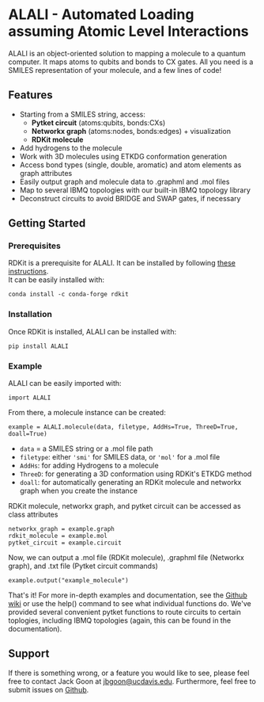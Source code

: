# ALALI - Automated Loading assuming Atomic Level Interactions

ALALI is an object-oriented solution to mapping a molecule to a quantum computer. It maps atoms to qubits and bonds to CX gates. All you need is a SMILES representation of your molecule, and a few lines of code!

## Features
* Starting from a SMILES string, access:
	* **Pytket circuit** (atoms:qubits, bonds:CXs)
	* **Networkx graph** (atoms:nodes, bonds:edges) + visualization
	* **RDKit molecule**
* Add hydrogens to the molecule  
* Work with 3D molecules using ETKDG conformation generation
* Access bond types (single, double, aromatic) and atom elements as graph attributes
* Easily output graph and molecule data to .graphml and .mol files
* Map to several IBMQ topologies with our built-in IBMQ topology library
* Deconstruct circuits to avoid BRIDGE and SWAP gates, if necessary

## Getting Started
### Prerequisites
RDKit is a prerequisite for ALALI. It can be installed by following [these instructions](https://www.rdkit.org/docs/Install.html).  
It can be easily installed with: 
```
conda install -c conda-forge rdkit
```

### Installation
Once RDKit is installed, ALALI can be installed with:

```
pip install ALALI
```

### Example
ALALI can be easily imported with:  

	import ALALI

From there, a molecule instance can be created:

```
example = ALALI.molecule(data, filetype, AddHs=True, ThreeD=True, doall=True)
```

* `data` = a SMILES string or a .mol file path
* `filetype`: either `'smi'` for SMILES data, or `'mol'` for a .mol file
* `AddHs`: for adding Hydrogens to a molecule
* `ThreeD`: for generating a 3D conformation using RDKit's ETKDG method
* `doall`: for automatically generating an RDKit molecule and networkx graph when you create the instance

RDKit molecule, networkx graph, and pytket circuit can be accessed as class attributes

```
networkx_graph = example.graph
rdkit_molecule = example.mol
pytket_circuit = example.circuit
```

Now, we can output a .mol file (RDKit molecule), .graphml file (Networkx graph), and .txt file (Pytket circuit commands)
```
example.output("example_molecule")
```

That's it! For more in-depth examples and documentation, see the [Github wiki](https://github.com/QC-at-Davis/ALALI/wiki)
or use the help() command to see what individual functions do. We've provided several convenient pytket functions to route
circuits to certain toplogies, including IBMQ topologies (again, this can be found in the documentation).

## Support
If there is something wrong, or a feature you would like to see, please feel free to contact Jack Goon at jbgoon@ucdavis.edu. Furthermore, feel free to submit issues on [Github](https://github.com/QC-at-Davis/biopython-modeling/issues). 